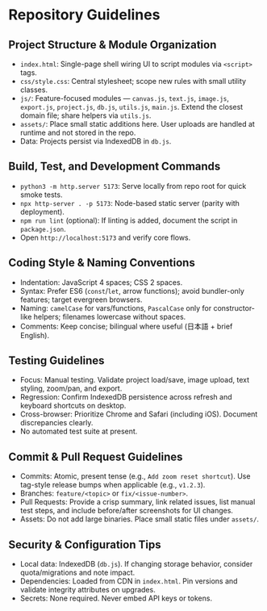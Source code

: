 # Repository Guidelines

## Project Structure & Module Organization
- `index.html`: Single-page shell wiring UI to script modules via `<script>` tags.
- `css/style.css`: Central stylesheet; scope new rules with small utility classes.
- `js/`: Feature-focused modules — `canvas.js`, `text.js`, `image.js`, `export.js`, `project.js`, `db.js`, `utils.js`, `main.js`. Extend the closest domain file; share helpers via `utils.js`.
- `assets/`: Place small static additions here. User uploads are handled at runtime and not stored in the repo.
- Data: Projects persist via IndexedDB in `db.js`.

## Build, Test, and Development Commands
- `python3 -m http.server 5173`: Serve locally from repo root for quick smoke tests.
- `npx http-server . -p 5173`: Node-based static server (parity with deployment).
- `npm run lint` (optional): If linting is added, document the script in `package.json`.
- Open `http://localhost:5173` and verify core flows.

## Coding Style & Naming Conventions
- Indentation: JavaScript 4 spaces; CSS 2 spaces.
- Syntax: Prefer ES6 (`const`/`let`, arrow functions); avoid bundler-only features; target evergreen browsers.
- Naming: `camelCase` for vars/functions, `PascalCase` only for constructor-like helpers; filenames lowercase without spaces.
- Comments: Keep concise; bilingual where useful (日本語 + brief English).

## Testing Guidelines
- Focus: Manual testing. Validate project load/save, image upload, text styling, zoom/pan, and export.
- Regression: Confirm IndexedDB persistence across refresh and keyboard shortcuts on desktop.
- Cross-browser: Prioritize Chrome and Safari (including iOS). Document discrepancies clearly.
- No automated test suite at present.

## Commit & Pull Request Guidelines
- Commits: Atomic, present tense (e.g., `Add zoom reset shortcut`). Use tag-style release bumps when applicable (e.g., `v1.2.3`).
- Branches: `feature/<topic>` or `fix/<issue-number>`.
- Pull Requests: Provide a crisp summary, link related issues, list manual test steps, and include before/after screenshots for UI changes.
- Assets: Do not add large binaries. Place small static files under `assets/`.

## Security & Configuration Tips
- Local data: IndexedDB (`db.js`). If changing storage behavior, consider quota/migrations and note impact.
- Dependencies: Loaded from CDN in `index.html`. Pin versions and validate integrity attributes on upgrades.
- Secrets: None required. Never embed API keys or tokens.

